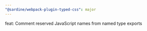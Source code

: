 ```yaml
---
"@sardine/webpack-plugin-typed-css": major
---
```


feat: Comment reserved JavaScript names from named type exports
